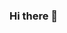 ### Hi there 👋

<!--
**jaytparekh7121994/jaytparekh7121994** is a ✨ _special_ ✨ repository because its `README.md` (this file) appears on your GitHub profile.

## Namaste👋

- 🔭 I’m currently working for 5 years and counting as Devops Engineer
- 🌱 I’m currently learning configuration management and monitoring tools
- 💻 I'm equipped with following key skills and devops tools:
    ==🗣️ Language== :
    - 🐍 Python

    ==🗃️ Containerization== :
    - 🐋 Docker
    
    ==📊 Monitoting== :
    - 🔥 Prometheus and Grafana
    
    ==🗄️ SCM/VCS== :
    - 🪣 Bitbucket 
    - 🦇 Gitlab 
    
    ==🫙 Artifact Management== :
    - 🐸 Jfrog 
    
    ==🗒️ Configuration management== :
    - 🧮 Ansible
    - 🐧 Linux server

    ==🔌 CI/CD and Pipelines== : 
    - 📓 Jenkins Administration and CI/CD
    - 🦇 Gitlab CI/CD

    ==🤝 Support== :
    - Confluence
    - JIRA Ticketing tool

- ### 📫 How to reach me: 
  - ==📫 Gmail== : [Write me](mailto: jaytparekh712@gmail.com)
  - ==⛰️ Instagram== : [Personal](https://www.instagram.com/jay_parekh_jp/)
  - ==🏢 LinkedIn== : [Professional connect](https://www.linkedin.com/in/jay-parekh-56392ba8/)
-->
